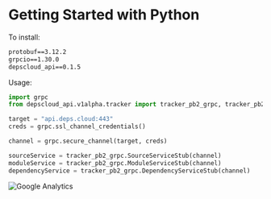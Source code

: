 # Getting Started with Python

To install:

```txt
protobuf==3.12.2
grpcio==1.30.0
depscloud_api==0.1.5
```

Usage:

```python
import grpc
from depscloud_api.v1alpha.tracker import tracker_pb2_grpc, tracker_pb2

target = "api.deps.cloud:443"
creds = grpc.ssl_channel_credentials()

channel = grpc.secure_channel(target, creds)

sourceService = tracker_pb2_grpc.SourceServiceStub(channel)
moduleService = tracker_pb2_grpc.ModuleServiceStub(channel)
dependencyService = tracker_pb2_grpc.DependencyServiceStub(channel)
```

![Google Analytics](https://www.google-analytics.com/collect?v=1&cid=555&t=event&ec=repo&ea=open&dp=depscloud%2Fapi%2Fpackages%2Fpython&dt=depscloud%2Fapi%2Fpackages%2Fpython&tid=UA-143087272-2)

